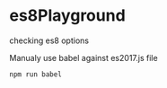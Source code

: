 # es8Playground
checking es8 options

Manualy use babel against es2017.js file
```
npm run babel  
```
